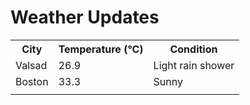 # Weather Updates

<!-- WEATHER-UPDATE-START -->
<table><tr><th>City</th><th>Temperature (°C)</th><th>Condition</th></tr><tr><td>Valsad</td><td>26.9</td><td>Light rain shower</td></tr><tr><td>Boston</td><td>33.3</td><td>Sunny</td></tr><tr><td></td><td></td><td></td></tr></table>
<!-- WEATHER-UPDATE-END -->
